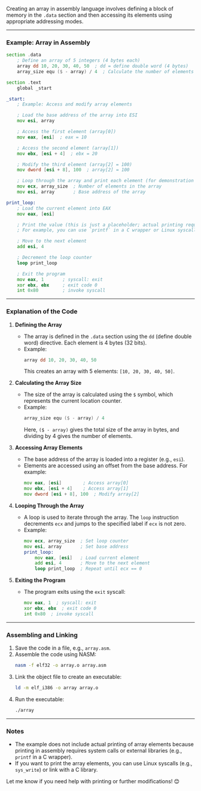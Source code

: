 Creating an array in assembly language involves defining a block of memory in the `.data` section and then accessing its elements using appropriate addressing modes. 

---

### Example: Array in Assembly

```asm
section .data
    ; Define an array of 5 integers (4 bytes each)
    array dd 10, 20, 30, 40, 50  ; dd = define double word (4 bytes)
    array_size equ ($ - array) / 4  ; Calculate the number of elements in the array

section .text
    global _start

_start:
    ; Example: Access and modify array elements

    ; Load the base address of the array into ESI
    mov esi, array

    ; Access the first element (array[0])
    mov eax, [esi]  ; eax = 10

    ; Access the second element (array[1])
    mov ebx, [esi + 4]  ; ebx = 20

    ; Modify the third element (array[2] = 100)
    mov dword [esi + 8], 100  ; array[2] = 100

    ; Loop through the array and print each element (for demonstration purposes)
    mov ecx, array_size  ; Number of elements in the array
    mov esi, array       ; Base address of the array

print_loop:
    ; Load the current element into EAX
    mov eax, [esi]

    ; Print the value (this is just a placeholder; actual printing requires syscalls)
    ; For example, you can use `printf` in a C wrapper or Linux syscalls.

    ; Move to the next element
    add esi, 4

    ; Decrement the loop counter
    loop print_loop

    ; Exit the program
    mov eax, 1       ; syscall: exit
    xor ebx, ebx     ; exit code 0
    int 0x80         ; invoke syscall
```

---

### Explanation of the Code

1. **Defining the Array**
   - The array is defined in the `.data` section using the `dd` (define double word) directive. Each element is 4 bytes (32 bits).
   - Example:
     ```asm
     array dd 10, 20, 30, 40, 50
     ```
     This creates an array with 5 elements: `[10, 20, 30, 40, 50]`.

2. **Calculating the Array Size**
   - The size of the array is calculated using the `$` symbol, which represents the current location counter.
   - Example:
     ```asm
     array_size equ ($ - array) / 4
     ```
     Here, `($ - array)` gives the total size of the array in bytes, and dividing by 4 gives the number of elements.

3. **Accessing Array Elements**
   - The base address of the array is loaded into a register (e.g., `esi`).
   - Elements are accessed using an offset from the base address. For example:
     ```asm
     mov eax, [esi]        ; Access array[0]
     mov ebx, [esi + 4]    ; Access array[1]
     mov dword [esi + 8], 100  ; Modify array[2]
     ```

4. **Looping Through the Array**
   - A loop is used to iterate through the array. The `loop` instruction decrements `ecx` and jumps to the specified label if `ecx` is not zero.
   - Example:
     ```asm
     mov ecx, array_size  ; Set loop counter
     mov esi, array       ; Set base address
     print_loop:
         mov eax, [esi]   ; Load current element
         add esi, 4       ; Move to the next element
         loop print_loop  ; Repeat until ecx == 0
     ```

5. **Exiting the Program**
   - The program exits using the `exit` syscall:
     ```asm
     mov eax, 1  ; syscall: exit
     xor ebx, ebx  ; exit code 0
     int 0x80  ; invoke syscall
     ```

---

### Assembling and Linking

1. Save the code in a file, e.g., `array.asm`.
2. Assemble the code using NASM:
   ```bash
   nasm -f elf32 -o array.o array.asm
   ```
3. Link the object file to create an executable:
   ```bash
   ld -m elf_i386 -o array array.o
   ```
4. Run the executable:
   ```bash
   ./array
   ```

---

### Notes
- The example does not include actual printing of array elements because printing in assembly requires system calls or external libraries (e.g., `printf` in a C wrapper).
- If you want to print the array elements, you can use Linux syscalls (e.g., `sys_write`) or link with a C library.

Let me know if you need help with printing or further modifications! 😊
